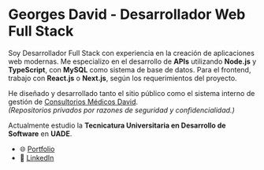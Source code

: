 # Georges David - Desarrollador Web Full Stack

Soy Desarrollador Full Stack con experiencia en la creación de aplicaciones web modernas. Me especializo en el desarrollo de **APIs** utilizando **Node.js** y **TypeScript**, con **MySQL** como sistema de base de datos. Para el frontend, trabajo con **React.js** o **Next.js**, según los requerimientos del proyecto.

He diseñado y desarrollado tanto el sitio público como el sistema interno de gestión de [Consultorios Médicos David](https://www.consultoriosmedicosdavid.com.ar/).  
*(Repositorios privados por razones de seguridad y confidencialidad.)*

Actualmente estudio la **Tecnicatura Universitaria en Desarrollo de Software** en **UADE**.

- 🌐 [Portfolio](https://www.georgesdavid.dev/)
- 💼 [LinkedIn](https://www.linkedin.com/in/georges-david)
